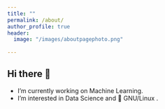 ```yaml
---
title: ""
permalink: /about/
author_profile: true
header:
  image: "/images/aboutpagephoto.png"
  
---
```


## Hi there 👋

- I’m currently working on Machine Learning.
- I’m interested in Data Science and :penguin: GNU/Linux .
